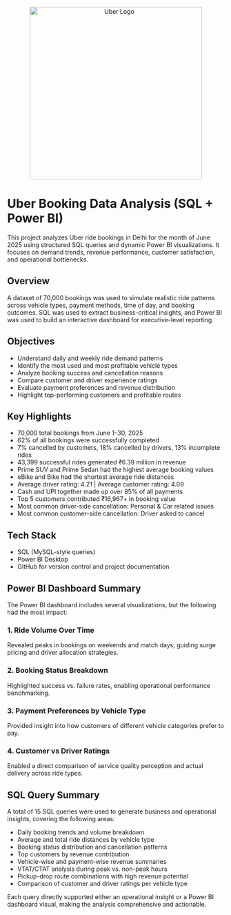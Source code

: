 <p align="center">
  <img src="https://marketing.dcassetcdn.com/blog/2018/September/Uber-Wordmark/DI_Uber-Wordmark_Banner_828x300.jpg" alt="Uber Logo" width="400"/>
</p>

# Uber Booking Data Analysis (SQL + Power BI)

This project analyzes Uber ride bookings in Delhi for the month of June 2025 using structured SQL queries and dynamic Power BI visualizations. It focuses on demand trends, revenue performance, customer satisfaction, and operational bottlenecks.



## Overview

A dataset of 70,000 bookings was used to simulate realistic ride patterns across vehicle types, payment methods, time of day, and booking outcomes. SQL was used to extract business-critical insights, and Power BI was used to build an interactive dashboard for executive-level reporting.


## Objectives

- Understand daily and weekly ride demand patterns  
- Identify the most used and most profitable vehicle types  
- Analyze booking success and cancellation reasons  
- Compare customer and driver experience ratings  
- Evaluate payment preferences and revenue distribution  
- Highlight top-performing customers and profitable routes  


## Key Highlights

- 70,000 total bookings from June 1–30, 2025  
- 62% of all bookings were successfully completed  
- 7% cancelled by customers, 18% cancelled by drivers, 13% incomplete rides  
- 43,399 successful rides generated ₹6.39 million in revenue  
- Prime SUV and Prime Sedan had the highest average booking values  
- eBike and Bike had the shortest average ride distances  
- Average driver rating: 4.21 | Average customer rating: 4.09  
- Cash and UPI together made up over 85% of all payments  
- Top 5 customers contributed ₹16,967+ in booking value  
- Most common driver-side cancellation: Personal & Car related issues  
- Most common customer-side cancellation: Driver asked to cancel  


## Tech Stack

- SQL (MySQL-style queries)  
- Power BI Desktop  
- GitHub for version control and project documentation  


## Power BI Dashboard Summary

The Power BI dashboard includes several visualizations, but the following had the most impact:

### 1. Ride Volume Over Time  
Revealed peaks in bookings on weekends and match days, guiding surge pricing and driver allocation strategies.

### 2. Booking Status Breakdown  
Highlighted success vs. failure rates, enabling operational performance benchmarking.

### 3. Payment Preferences by Vehicle Type  
Provided insight into how customers of different vehicle categories prefer to pay.

### 4. Customer vs Driver Ratings  
Enabled a direct comparison of service quality perception and actual delivery across ride types.


## SQL Query Summary

A total of 15 SQL queries were used to generate business and operational insights, covering the following areas:

- Daily booking trends and volume breakdown  
- Average and total ride distances by vehicle type  
- Booking status distribution and cancellation patterns  
- Top customers by revenue contribution  
- Vehicle-wise and payment-wise revenue summaries  
- VTAT/CTAT analysis during peak vs. non-peak hours  
- Pickup-drop route combinations with high revenue potential  
- Comparison of customer and driver ratings per vehicle type  

Each query directly supported either an operational insight or a Power BI dashboard visual, making the analysis comprehensive and actionable.




